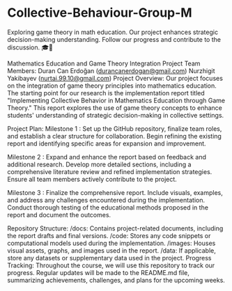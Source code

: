 # Collective-Behaviour-Group-M
Exploring game theory in math education. Our project enhances strategic decision-making understanding. Follow our progress and contribute to the discussion. 🎓🧠

Mathematics Education and Game Theory Integration Project
Team Members:
Duran Can Erdoğan (durancanerdogan@gmail.com)
Nurzhigit Yakibayev (nurtai.99.10@gmail.com)
Project Overview:
Our project focuses on the integration of game theory principles into mathematics education. The starting point for our research is the implementation report titled "Implementing Collective Behavior in Mathematics Education through Game Theory." This report explores the use of game theory concepts to enhance students' understanding of strategic decision-making in collective settings.

Project Plan:
Milestone 1 : Set up the GitHub repository, finalize team roles, and establish a clear structure for collaboration. Begin refining the existing report and identifying specific areas for expansion and improvement.

Milestone 2 : Expand and enhance the report based on feedback and additional research. Develop more detailed sections, including a comprehensive literature review and refined implementation strategies. Ensure all team members actively contribute to the project.

Milestone 3 : Finalize the comprehensive report. Include visuals, examples, and address any challenges encountered during the implementation. Conduct thorough testing of the educational methods proposed in the report and document the outcomes.

Repository Structure:
/docs: Contains project-related documents, including the report drafts and final versions.
/code: Stores any code snippets or computational models used during the implementation.
/images: Houses visual assets, graphs, and images used in the report.
/data: If applicable, store any datasets or supplementary data used in the project.
Progress Tracking:
Throughout the course, we will use this repository to track our progress. Regular updates will be made to the README.md file, summarizing achievements, challenges, and plans for the upcoming weeks.

